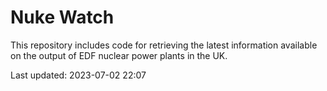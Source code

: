 # Nuke Watch

This repository includes code for retrieving the latest information available on the output of EDF nuclear power plants in the UK.

Last updated: 2023-07-02 22:07